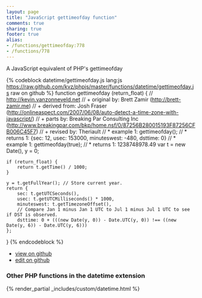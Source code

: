 ```yaml
---
layout: page
title: "JavaScript gettimeofday function"
comments: true
sharing: true
footer: true
alias:
- /functions/gettimeofday:778
- /functions/778
---
```

<!-- Generated by Rakefile:build -->
A JavaScript equivalent of PHP's gettimeofday

{% codeblock datetime/gettimeofday.js lang:js https://raw.github.com/kvz/phpjs/master/functions/datetime/gettimeofday.js raw on github %}
function gettimeofday (return_float) {
    // http://kevin.vanzonneveld.net
    // + original by: Brett Zamir (http://brett-zamir.me)
    // +      derived from: Josh Fraser (http://onlineaspect.com/2007/06/08/auto-detect-a-time-zone-with-javascript/)
    // +         parts by: Breaking Par Consulting Inc (http://www.breakingpar.com/bkp/home.nsf/0/87256B280015193F87256CFB006C45F7)
    // +  revised by: Theriault
    // *   example 1: gettimeofday();
    // *   returns 1: {sec: 12, usec: 153000, minuteswest: -480, dsttime: 0}
    // *   example 1: gettimeofday(true);
    // *   returns 1: 1238748978.49
    var t = new Date(),
        y = 0;

    if (return_float) {
        return t.getTime() / 1000;
    }

    y = t.getFullYear(); // Store current year.
    return {
        sec: t.getUTCSeconds(),
        usec: t.getUTCMilliseconds() * 1000,
        minuteswest: t.getTimezoneOffset(),
        // Compare Jan 1 minus Jan 1 UTC to Jul 1 minus Jul 1 UTC to see if DST is observed.
        dsttime: 0 + (((new Date(y, 0)) - Date.UTC(y, 0)) !== ((new Date(y, 6)) - Date.UTC(y, 6)))
    };
}
{% endcodeblock %}

 - [view on github](https://github.com/kvz/phpjs/blob/master/functions/datetime/gettimeofday.js)
 - [edit on github](https://github.com/kvz/phpjs/edit/master/functions/datetime/gettimeofday.js)

### Other PHP functions in the datetime extension
{% render_partial _includes/custom/datetime.html %}
